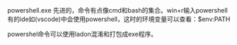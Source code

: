 powershell.exe 先进的，命令有点像cmd和bash的集合。win+r输入powershell
有的ide如(vscode)中会使用powershell，这时的环境变量可以查看：$env:PATH

powershel命令可以使用ladon混淆和打包成exe程序。


